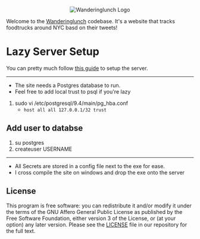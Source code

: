 <div align="center">
    <br>
  <img
    alt="Wanderinglunch Logo"
    src="https://wanderinglunch.com/static/images/wl.png"
  />
  <br>
</div>

Welcome to the [Wanderinglunch](https://wanderinglunch.com) codebase. It's a website that tracks foodtrucks around NYC basd on their tweets!

# Lazy Server Setup
You can pretty much follow [this guide](https://plusbryan.com/my-first-5-minutes-on-a-server-or-essential-security-for-linux-servers) to setup the server.

---

* The site needs a Postgres database to run.
* Feel free to add local trust to psql if you're lazy

1.  sudo vi /etc/postgresql/9.4/main/pg_hba.conf
	* `host all all 127.0.0.1/32 trust`

## Add user to databse
1. su postgres
1. createuser USERNAME

---

* All Secrets are stored in a config file next to the exe for ease.
* I cross compile the site on windows and drop the exe onto the server

## License

This program is free software: you can redistribute it and/or modify it under the terms of the GNU Affero General Public License as published by the Free Software Foundation, either version 3 of the License, or (at your option) any later version. Please see the [LICENSE](./LICENSE.md) file in our repository for the full text.